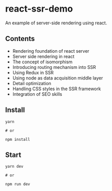 # react-ssr-demo

An example of server-side rendering using react.

## Contents

- Rendering foundation of react server
- Server side rendering in react
- The concept of isomorphism
- Introducing routing mechanism into SSR
- Using Redux in SSR
- Using node as data acquisition middle layer
- Detail optimization
- Handling CSS styles in the SSR framework
- Integration of SEO skills

## Install

```shell
yarn

# or

npm install
```

## Start

```shell
yarn dev

# or

npm run dev
```
